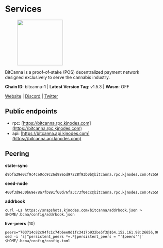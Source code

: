# Services

<figure><img src="https://raw.githubusercontent.com/kj89/testnet_manuals/main/pingpub/logos/bitcanna.png" width="150" alt=""><figcaption></figcaption></figure>

BitCanna is a proof-of-stake (POS) decentralized payment network designed exclusively to serve the cannabis industry. 

**Chain ID**: bitcanna-1 | **Latest Version Tag**: v1.5.3 | **Wasm**: OFF

[Website](https://www.bitcanna.io) | [Discord](https://discord.gg/9AVrzaVQvs) | [Twitter](https://twitter.com/BitCannaGlobal)


## Public endpoints

* rpc: [https://bitcanna.rpc.kjnodes.com](https://bitcanna.rpc.kjnodes.com)
* api: [https://bitcanna.api.kjnodes.com](https://bitcanna.api.kjnodes.com)

## Peering

**state-sync**

```
d9bfa29e0cf9c4ce0cc9c26d98e5d97228f93b0b@bitcanna.rpc.kjnodes.com:42656
```

**seed-node**

```
400f3d9e30b69e78a7fb891f60d76fa3c73f0ecc@bitcanna.rpc.kjnodes.com:42659
```

**addrbook**
```
curl -Ls https://snapshots.kjnodes.com/bitcanna/addrbook.json > $HOME/.bcna/config/addrbook.json
```

**live-peers** (10)
```
peers="703714c82c94fc1c74b6ee0d1fc3417b932be5f3@164.152.161.98:26656,90ee680b1738344354c48c23ba1e1fd68e071d80@142.132.248.138:26696,b204222a9b6ca4eee39a836b7406483a5ad4e719@144.91.114.250:26656,d9bfa29e0cf9c4ce0cc9c26d98e5d97228f93b0b@65.109.88.38:42656,a9f839c6e24221fb093f13ee41a0af842378fec5@94.130.12.22:26642,57a3e858a5c860e6355683c88add28d52df6c24a@38.242.232.202:26656,a1ceb81a5498642753f8600a5c3b9ca056af3051@67.222.144.195:16656,d3796f3f2a179afab1485a672ace3d909cd0eeed@185.137.122.214:26656,89757803f40da51678451735445ad40d5b15e059@169.155.168.66:26656,88c6b1fa1c7fef98b4449b769eb2705476586664@65.109.92.241:21326"
sed -i 's|^persistent_peers *=.*|persistent_peers = "'$peers'"|' $HOME/.bcna/config/config.toml
```
